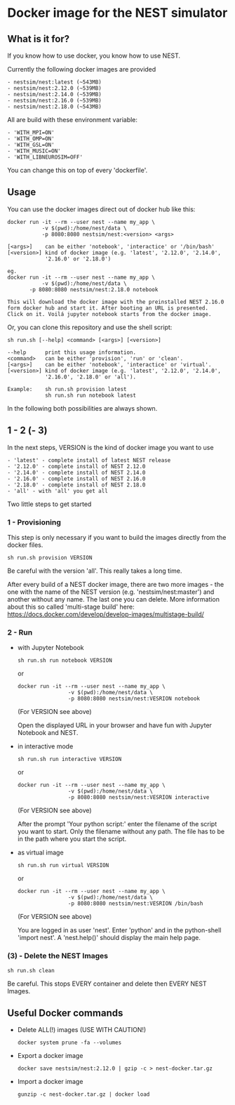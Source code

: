 # Docker image for the NEST simulator

## What is it for?

If you know how to use docker, you know how to use NEST.

Currently the following docker images are provided

    - nestsim/nest:latest (~543MB)
    - nestsim/nest:2.12.0 (~539MB)
    - nestsim/nest:2.14.0 (~539MB)
    - nestsim/nest:2.16.0 (~539MB)
    - nestsim/nest:2.18.0 (~543MB)
   
All are build with these environment variable:

	- 'WITH_MPI=ON'
	- 'WITH_OMP=ON'
	- 'WITH_GSL=ON'
	- 'WITH_MUSIC=ON'
	- 'WITH_LIBNEUROSIM=OFF'

You can change this on top of every 'dockerfile'.

   
## Usage

You can use the docker images direct out of docker hub like this:

    docker run -it --rm --user nest --name my_app \
               -v $(pwd):/home/nest/data \
               -p 8080:8080 nestsim/nest:<version> <args>
    
    [<args>]    can be either 'notebook', 'interactice' or '/bin/bash'
    [<version>] kind of docker image (e.g. 'latest', '2.12.0', '2.14.0', 
                '2.16.0' or '2.18.0')
    
    eg.
    docker run -it --rm --user nest --name my_app \
               -v $(pwd):/home/nest/data \
	       -p 8080:8080 nestsim/nest:2.18.0 notebook
    
    This will download the docker image with the preinstalled NEST 2.16.0 
    form docker hub and start it. After booting an URL is presented. 
    Click on it. Voilá jupyter notebook starts from the docker image.
                        
Or, you can clone this repository and use the shell script:                        

    sh run.sh [--help] <command> [<args>] [<version>]

    --help      print this usage information.
    <command>   can be either 'provision', 'run' or 'clean'.
    [<args>]    can be either 'notebook', 'interactice' or 'virtual'.
    [<version>] kind of docker image (e.g. 'latest', '2.12.0', '2.14.0',
                '2.16.0', '2.18.0' or 'all').

    Example:    sh run.sh provision latest
                sh run.sh run notebook latest

In the following both possibilities are always shown.

## 1 - 2 (- 3)

In the next steps, VERSION is the kind of docker image you want to use

    - 'latest' - complete install of latest NEST release
    - '2.12.0' - complete install of NEST 2.12.0
    - '2.14.0' - complete install of NEST 2.14.0
    - '2.16.0' - complete install of NEST 2.16.0
    - '2.18.0' - complete install of NEST 2.18.0
    - 'all' - with 'all' you get all

Two little steps to get started

### 1 - Provisioning

This step is only necessary if you want to build the images directly 
from the docker files.

    sh run.sh provision VERSION
    
Be careful with the version 'all'. This really takes a long time. 
    
After every build of a NEST docker image, there are two more images - the one 
with the name of the NEST version (e.g. 'nestsim/nest:master') and 
another without any name. The last one you can delete.
More information about this so called 'multi-stage build' here: 
<https://docs.docker.com/develop/develop-images/multistage-build/>

### 2 - Run

-   with Jupyter Notebook

        sh run.sh run notebook VERSION
        
    or 
        
        docker run -it --rm --user nest --name my_app \
                        -v $(pwd):/home/nest/data \
                        -p 8080:8080 nestsim/nest:VESRION notebook
    
    (For VERSION see above)

    Open the displayed URL in your browser and have fun with Jupyter
    Notebook and NEST.

-   in interactive mode

        sh run.sh run interactive VERSION
        
    or 
        
        docker run -it --rm --user nest --name my_app \
                        -v $(pwd):/home/nest/data \
                        -p 8080:8080 nestsim/nest:VESRION interactive
    
    (For VERSION see above)

    After the prompt 'Your python script:' enter the filename of the script
    you want to start. Only the filename without any path. The file has to
    be in the path where you start the script.

-   as virtual image

        sh run.sh run virtual VERSION
         
     or 
        
        docker run -it --rm --user nest --name my_app \
                        -v $(pwd):/home/nest/data \
                        -p 8080:8080 nestsim/nest:VESRION /bin/bash
    
    (For VERSION see above)

    You are logged in as user 'nest'. Enter 'python' and in the
    python-shell 'import nest'. A 'nest.help()' should display the main
    help page.

### (3) - Delete the NEST Images

    sh run.sh clean

Be careful. This stops EVERY container and delete then EVERY NEST Images.

## Useful Docker commands

-   Delete ALL(!) images (USE WITH CAUTION!)

        docker system prune -fa --volumes

-   Export a docker image

        docker save nestsim/nest:2.12.0 | gzip -c > nest-docker.tar.gz

-   Import a docker image

        gunzip -c nest-docker.tar.gz | docker load
